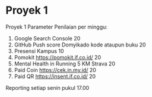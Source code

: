 # Proyek 1

Proyek 1 Parameter Penilaian per minggu:
1. Google Search Console 20
2. GitHub Push score Domyikado kode ataupun buku 20
3. Presensi Kampus 10
4. Pomokit https://pomokit.if.co.id/ 20
5. Mental Health in Running 5 KM Strava 20
6. Paid Coin https://cek.in.my.id/ 20
7. Paid QR https://insent.if.co.id/ 20

Reporting setiap senin pukul 17.00
